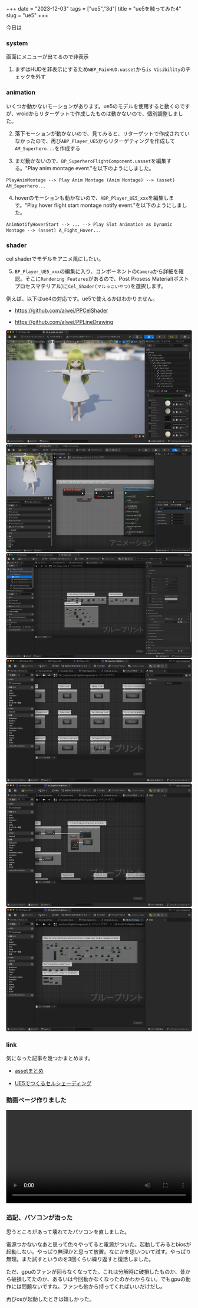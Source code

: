 +++
date = "2023-12-03"
tags = ["ue5","3d"]
title = "ue5を触ってみた4"
slug = "ue5"
+++

今日は

### system

画面にメニューが出てるので非表示

1. まずはHUDを非表示にするため`WBP_MainHUD.uasset`から`is Visibility`のチェックを外す

### animation

いくつか動かないモーションがあります。ue5のモデルを使用すると動くのですが、vroidからリターゲットで作成したものは動かないので、個別調整しました。

2. 落下モーションが動かないので、見てみると、リターゲットで作成されていなかったので、再び`ABP_Player_UE5`からリターゲティングを作成して`AM_Superhero...`を作成する

3. まだ動かないので、`BP_SuperheroFlightComponent.uasset`を編集する。"Play anim montage event."を以下のようにしました。

```
PlayAnimMontage --> Play Anim Montage (Anim Montage) --> (asset) AM_Superhero...
```

4. hoverのモーションも動かないので、`ABP_Player_UE5_xxx`を編集します。"Play hover flight start montage notify event."を以下のようにしました。

```
AnimNotifyHoverStart --> ... --> Play Slot Animation as Dynamic Montage --> (asset) A_Fight_Hover...
```

### shader

cel shaderでモデルをアニメ風にしたい。

5. `BP_Player_UE5_xxx`の編集に入り、コンポーネントの`Camera`から詳細を確認。そこに`Rendering Features`があるので、Post Prosess Material(ポストプロセスマテリアル)に`Cel_Shader(マルっこいやつ)`を選択します。

例えば、以下はue4の対応です。ue5で使えるかはわかりません。

- https://github.com/alwei/PPCelShader

- https://github.com/alwei/PPLineDrawing

![](https://raw.githubusercontent.com/syui/img/master/other/ue5_ai_20231202_203956.png)
![](https://raw.githubusercontent.com/syui/img/master/other/ue5_ai_20231202_221341.png)
![](https://raw.githubusercontent.com/syui/img/master/other/ue5_ai_20231203_175538.png)
![](https://raw.githubusercontent.com/syui/img/master/other/ue5_ai_20231203_200607.png)
![](https://raw.githubusercontent.com/syui/img/master/other/ue5_ai_20231203_203249.png)
![](https://raw.githubusercontent.com/syui/img/master/other/ue5_ai_20231203_203304.png)

### link

気になった記事を幾つかまとめます。

- [assetまとめ](https://ug0001.wixsite.com/unrealcafe/%E3%82%A2%E3%82%BB%E3%83%83%E3%83%88)

- [UE5でつくるセルシェーディング](https://cgworld.jp/regular/202311-ue5toon-04.html)

### 動画ページ作りました

<video controls style="width:100%;"><source src="/ai/video/ue5_ai_0003.mp4"></video>

### 追記、パソコンが治った

思うところがあって壊れてたパソコンを直しました。

電源つかないなあと思って色々やってると電源がついた。起動してみるとbiosが起動しない。やっぱり無理かと思って放置。なにかを思いついて試す。やっぱり無理。また試すというのを3回くらい繰り返すと復活しました。

ただ、gpuのファンが回らなくなってた。これは分解時に破損したものか、昔から破損してたのか、あるいは今回動かなくなったのかわからない。でもgpuの動作には問題ないですね。ファンも他から持ってくればいいだけだし。

再びosが起動したときは嬉しかった。

